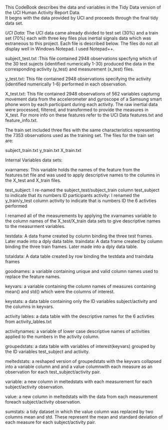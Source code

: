 This CodeBook describes the data and variables in the Tidy Data version of the UCI Human Activity Report Data.  
It begns with the data provided by UCI and proceeds through the final tidy data set.

*UCI Data:*
The UCI data came already divided to test set (30%) and a train set (70%) each with three key files plus inertial signals data
which was extraneous to this project. Each file is described below.  The files do not all display well in Windows Notepad.  I 
used Notepad++.

subject_test.txt :This file contained 2948 observations specfyng which of the 30 test sujects (identified numerically 1-30) 
produced the data in the corresponding activity (y_test) and measurement (x_test) files.  

y_test.txt: This file contained 2948 observations specifying the activity (identified numerically 1-6) performed in each observation.

X_test.txt: This file contained 2948 observations of 562 variables capturng movement data from the accelerometer and gyroscope of a 
Samsung smart phone worn by each participant during each activity. The raw inertial data were processed, filtered, and transformed
to provide the measures in X_test.  For more info on these features refer to the UCI Data features.txt and feature_info.txt.

The train set included three fles with the same characteristics representing the 7353 observations used as the training set.
The files for the train set are:

subject_train.txt
y_train.txt
X_train.txt

Internal Variables data sets:

xvarnames: This variable holds the names of the feature from the features.txt file and was used to apply descriptive names
to the columns in the X_test and X_train files.

test_subject: I re-named the subject_test/subject_train column test_subject to indicate that its numbers ID participants 
activity: I renamed the y_train/y_test column activity to indicate that is numbers ID the 6 activties performed 

I renamed all of the measurements by applying the xvarnames variable to the column names of the X_test/X_train data sets to
give descriptive names to the measurment variables.

testdata: A data frame created by column binding the three test frames. Later made into a dply data table.
traindata: A data frame created by column binding the three train frames. Later made into a dply data table.

totaldata: A data table created by row binding the testdata and traindata frames 

goodnames: a variable containing unique and valid column names used to replace the feature names.

keyvars: a variable containing the column names of measures containing mean() and std() which were the columns of interest.

keystats: a data table containing only the ID variables subject/activity and the columns in keyvars.

activity lables: a data table with the descriptive names for the 6 activties from activity_lables.txt

activitynames: a variable of lower case descriptive names of activities applied to the numbers in the activity column.

groupedstats: a data table with variables of interest(keyvars) grouped by the ID variables test_subject and activity.

meltedstats: a reshaped version of groupedstats with the keyvars collapsed into a variable column and and a value columnwith each measure as an 
observation for each test_subject/activity pair.

variable: a new column in meltedstats with each measurement for each subject/activity observation.

value: a new column in meltedstats with the data from each measurement foreach subject/activity observation.

sumstats: a tidy dataset in which the value column was replaced by two columns mean and std.  These represent the mean
and standard deviation of each measure for each subject/activity pair.  


